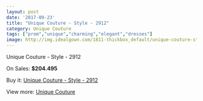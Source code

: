 ```yaml
---
layout: post
date: '2017-09-23'
title: "Unique Couture - Style - 2912"
category: Unique Couture
tags: ["prom","unique","charming","elegant","dresses"]
image: http://img.idealgown.com/1811-thickbox_default/unique-couture-style-2912.jpg
---
```

Unique Couture - Style - 2912

On Sales: **$204.495**
<a href="https://www.idealgown.com/en/unique-couture/854-unique-couture-style-2912.html"><amp-img layout="responsive" width="600" height="600" src="//img.idealgown.com/1811-thickbox_default/unique-couture-style-2912.jpg" alt="Unique Couture - Style - 2912 0" /></a>
<a href="https://www.idealgown.com/en/unique-couture/854-unique-couture-style-2912.html"><amp-img layout="responsive" width="600" height="600" src="//img.idealgown.com/1812-thickbox_default/unique-couture-style-2912.jpg" alt="Unique Couture - Style - 2912 1" /></a>

Buy it: [Unique Couture - Style - 2912](https://www.idealgown.com/en/unique-couture/854-unique-couture-style-2912.html "Unique Couture - Style - 2912")

View more: [Unique Couture](https://www.idealgown.com/en/11-unique-couture "Unique Couture")